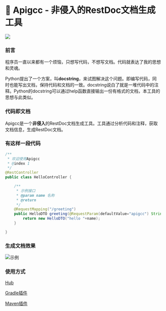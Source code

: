 # 🐷 Apigcc - 非侵入的RestDoc文档生成工具

![](https://img.shields.io/badge/Language-Java-yellow.svg)

### 前言
程序员一直以来都有一个烦恼，只想写代码，不想写文档。代码就表达了我的思想和灵魂。

Python提出了一个方案，叫**docstring**，来试图解决这个问题。即编写代码，同时也能写出文档，保持代码和文档的一致。docstring说白了就是一堆代码中的注释。Python的docstring可以通过help函数直接输出一份有格式的文档，本工具的思想与此类似。

### 代码即文档

Apigcc是一个**非侵入**的RestDoc文档生成工具。工具通过分析代码和注释，获取文档信息，生成RestDoc文档。

### 有这样一段代码

```java
/**
 * 欢迎使用Apigcc
 * @index 1
 */
@RestController
public class HelloController {

    /**
     * 示例接口
     * @param name 名称
     * @return
     */
    @RequestMapping("/greeting")
    public HelloDTO greeting(@RequestParam(defaultValue="apigcc") String name) {
        return new HelloDTO("hello "+name);
    }

}
```


### 生成文档效果
![示例](https://apigcc-1252473972.cos.ap-shanghai.myqcloud.com/apigcc-hub-demo.png)

### 使用方式

[Hub](https://github.com/apigcc/apigcc-hub)

[Gradle插件](https://github.com/apigcc/apigcc-gradle-plugin)

[Maven插件](https://github.com/apigcc/apigcc-maven-plugin)